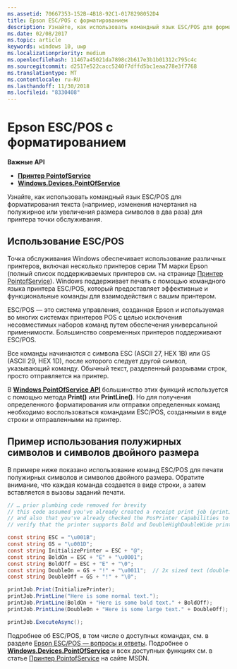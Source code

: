```yaml
---
ms.assetid: 70667353-152B-4B18-92C1-0178298052D4
title: Epson ESC/POS с форматированием
description: Узнайте, как использовать командный язык ESC/POS для форматирования текста (например, изменения начертания на полужирное или увеличения размера символов в два раза) для принтера точки обслуживания.
ms.date: 02/08/2017
ms.topic: article
keywords: windows 10, uwp
ms.localizationpriority: medium
ms.openlocfilehash: 11467a45021da7898c2b617e3b1b01312c795c4c
ms.sourcegitcommit: d2517e522cacc5240f7dffd5bc1eaa278e3f7768
ms.translationtype: MT
ms.contentlocale: ru-RU
ms.lasthandoff: 11/30/2018
ms.locfileid: "8330408"
---
```

# <a name="epson-escpos-with-formatting"></a>Epson ESC/POS с форматированием


**Важные API**

-   [**Принтер PointofService**](https://msdn.microsoft.com/library/windows/apps/Mt426652)
-   [**Windows.Devices.PointOfService**](https://msdn.microsoft.com/library/windows/apps/Dn298071)

Узнайте, как использовать командный язык ESC/POS для форматирования текста (например, изменения начертания на полужирное или увеличения размера символов в два раза) для принтера точки обслуживания.

## <a name="escpos-usage"></a>Использование ESC/POS

Точка обслуживания Windows обеспечивает использование различных принтеров, включая несколько принтеров серии TM марки Epson (полный список поддерживаемых принтеров см. на странице [Принтер PointofService](https://msdn.microsoft.com/library/windows/apps/Mt426652)). Windows поддерживает печать с помощью командного языка принтера ESC/POS, который предоставляет эффективные и функциональные команды для взаимодействия с вашим принтером.

ESC/POS — это система управления, созданная Epson и используемая во многих системах принтеров POS с целью исключения несовместимых наборов команд путем обеспечения универсальной применимости. Большинство современных принтеров поддерживают ESC/POS.

Все команды начинаются с символа ESC (ASCII 27, HEX 1B) или GS (ASCII 29, HEX 1D), после которого следует другой символ, указывающий команду. Обычный текст, разделенный разрывами строк, просто отправляется на принтер.

В [**Windows PointOfService API**](https://msdn.microsoft.com/library/windows/apps/Dn298071) большинство этих функций используется с помощью метода **Print()** или **PrintLine()**. Но для получения определенного форматирования или отправки определенных команд необходимо воспользоваться командами ESC/POS, созданными в виде строки и отправленными на принтер.

## <a name="example-using-bold-and-double-size-characters"></a>Пример использования полужирных символов и символов двойного размера

В примере ниже показано использование команд ESC/POS для печати полужирных символов и символов двойного размера. Обратите внимание, что каждая команда создается в виде строки, а затем вставляется в вызовы заданий печати.

```csharp
// … prior plumbing code removed for brevity
// this code assumed you've already created a receipt print job (printJob)
// and also that you've already checked the PosPrinter Capabilities to
// verify that the printer supports Bold and DoubleHighDoubleWide print modes

const string ESC = "\u001B";
const string GS = "\u001D";
const string InitializePrinter = ESC + "@";
const string BoldOn = ESC + "E" + "\u0001";
const string BoldOff = ESC + "E" + "\0";
const string DoubleOn = GS + "!" + "\u0011";  // 2x sized text (double-high + double-wide)
const string DoubleOff = GS + "!" + "\0";

printJob.Print(InitializePrinter);
printJob.PrintLine("Here is some normal text.");
printJob.PrintLine(BoldOn + "Here is some bold text." + BoldOff);
printJob.PrintLine(DoubleOn + "Here is some large text." + DoubleOff);

printJob.ExecuteAsync();
```

Подробнее об ESC/POS, в том числе о доступных командах, см. в разделе [Epson ESC/POS — вопросы и ответы](http://content.epson.de/fileadmin/content/files/RSD/downloads/escpos.pdf). Подробнее о [**Windows.Devices.PointOfService**](https://msdn.microsoft.com/library/windows/apps/Dn298071) и всех доступных функциях см. в статье [Принтер PointofService](https://msdn.microsoft.com/library/windows/apps/Mt426652) на сайте MSDN.
